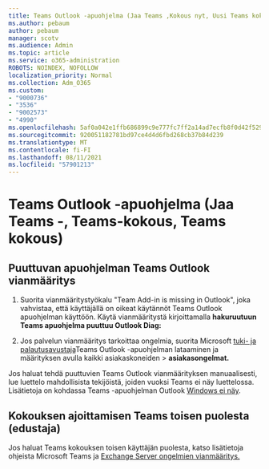 ```yaml
---
title: Teams Outlook -apuohjelma (Jaa Teams ,Kokous nyt, Uusi Teams kokous, Teams kokous)
ms.author: pebaum
author: pebaum
manager: scotv
ms.audience: Admin
ms.topic: article
ms.service: o365-administration
ROBOTS: NOINDEX, NOFOLLOW
localization_priority: Normal
ms.collection: Adm_O365
ms.custom:
- "9000736"
- "3536"
- "9002573"
- "4990"
ms.openlocfilehash: 5af0a042e1ffb686899c9e777fc7ff2a14ad7ecfb8f0d42f529a7ddc449978e6
ms.sourcegitcommit: 920051182781bd97ce4d4d6fbd268cb37b84d239
ms.translationtype: MT
ms.contentlocale: fi-FI
ms.lasthandoff: 08/11/2021
ms.locfileid: "57901213"
---
```

# <a name="teams-outlook-add-in-share-to-teams--meet-now-new-teams-meeting-join-teams-meeting"></a>Teams Outlook -apuohjelma (Jaa Teams -, Teams-kokous, Teams kokous)

## <a name="to-troubleshoot-a-missing-teams-outlook-add-in"></a>Puuttuvan apuohjelman Teams Outlook vianmääritys

1. Suorita vianmääritystyökalu "Team Add-in is missing in Outlook", joka vahvistaa, että käyttäjällä on oikeat käytännöt Teams Outlook apuohjelman käyttöön. Käytä vianmääritystä kirjoittamalla **hakuruutuun Teams apuohjelma puuttuu Outlook Diag:**

1. Jos palvelun vianmääritys tarkoittaa ongelmia, suorita Microsoft [tuki- ja palautusavustaja](https://aka.ms/SaRA-TeamsAddInScenario)Teams Outlook -apuohjelman lataaminen ja määrityksen avulla kaikki asiakaskoneiden  >  **asiakasongelmat.**

Jos haluat tehdä puuttuvien Teams Outlook vianmäärityksen manuaalisesti, lue luettelo mahdollisista tekijöistä, joiden vuoksi Teams ei näy luettelossa. Lisätietoja on kohdassa Teams -apuohjelman Outlook [Windows ei näy](https://docs.microsoft.com/microsoftteams/teams-add-in-for-outlook#teams-meeting-add-in-in-outlook-for-windows-does-not-show).

## <a name="to-troubleshoot-scheduling-a-teams-meeting-on-behalf-of-someone-else-delegate"></a>Kokouksen ajoittamisen Teams toisen puolesta (edustaja)

Jos haluat Teams kokouksen toisen käyttäjän puolesta, katso lisätietoja ohjeista Microsoft Teams ja [Exchange Server ongelmien vianmääritys.](https://docs.microsoft.com/microsoftteams/troubleshoot/known-issues/teams-exchange-interaction-issue)
